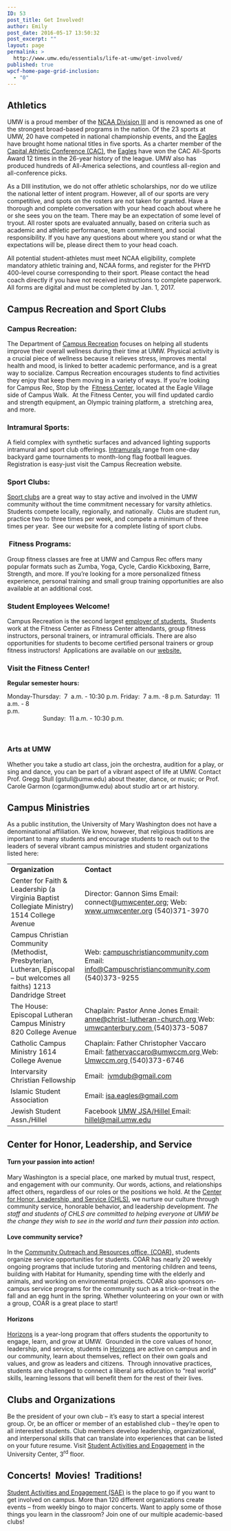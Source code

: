 ```yaml
---
ID: 53
post_title: Get Involved!
author: Emily
post_date: 2016-05-17 13:50:32
post_excerpt: ""
layout: page
permalink: >
  http://www.umw.edu/essentials/life-at-umw/get-involved/
published: true
wpcf-home-page-grid-inclusion:
  - "0"
---
```

<h2>Athletics</h2>
UMW is a proud member of the <a href="http://www.ncaa.org/about?division=d3">NCAA Division III</a> and is renowned as one of the strongest broad-based programs in the nation. Of the 23 sports at UMW, 20 have competed in national championship events, and the <a href="http://www.umweagles.com/landing/index">Eagles</a> have brought home national titles in five sports. As a charter member of the <a href="http://cacsports.com/landing/index">Capital Athletic Conference (CAC)</a>, the <a href="http://www.umweagles.com/landing/index">Eagles</a> have won the CAC All-Sports Award 12 times in the 26-year history of the league. UMW also has produced hundreds of All-America selections, and countless all-region and all-conference picks.

As a DIII institution, we do not offer athletic scholarships, nor do we utilize the national letter of intent program. However, all of our sports are very competitive, and spots on the rosters are not taken for granted. Have a thorough and complete conversation with your head coach about where he or she sees you on the team. There may be an expectation of some level of tryout. All roster spots are evaluated annually, based on criteria such as academic and athletic performance, team commitment, and social responsibility. If you have any questions about where you stand or what the expectations will be, please direct them to your head coach.

All potential student-athletes must meet NCAA eligibility, complete mandatory athletic training and, NCAA forms, and register for the PHYD 400-level course corresponding to their sport. Please contact the head coach directly if you have not received instructions to complete paperwork. All forms are digital and must be completed by Jan. 1, 2017.
<h2>Campus Recreation and Sport Clubs</h2>
<h3>Campus Recreation:</h3>
The Department of <a href="http://students.umw.edu/campusrec">Campus Recreation</a> focuses on helping all students improve their overall wellness during their time at UMW. Physical activity is a crucial piece of wellness because it relieves stress, improves mental health and mood, is linked to better academic performance, and is a great way to socialize. Campus Recreation encourages students to find activities they enjoy that keep them moving in a variety of ways. If you're looking for Campus Rec, Stop by the  <a href="http://students.umw.edu/campusrec/facilities/fitness-center/">Fitness Center</a>, located at the Eagle Village side of Campus Walk.  At the Fitness Center, you will find updated cardio and strength equipment, an Olympic training platform, a  stretching area, and more.
<h3>Intramural Sports:</h3>
A field complex with synthetic surfaces and advanced lighting supports intramural and sport club offerings. <a href="http://students.umw.edu/campusrec/imsports/">Intramurals </a>range from one-day backyard game tournaments to month-long flag football leagues.  Registration is easy-just visit the Campus Recreation website.
<h3 style="text-align: left">Sport Clubs:</h3>
<a href="http://students.umw.edu/campusrec/sportclubs/">Sport clubs</a> are a great way to stay active and involved in the UMW community without the time commitment necessary for varsity athletics. Students compete locally, regionally, and nationally.  Clubs are student run, practice two to three times per week, and compete a minimum of three times per year.  See our website for a complete listing of sport clubs.
<h3><strong> Fitness Programs:</strong></h3>
Group fitness classes are free at UMW and Campus Rec offers many popular formats such as Zumba, Yoga, Cycle, Cardio Kickboxing, Barre, Strength, and more. If you’re looking for a more personalized fitness experience, personal training and small group training opportunities are also available at an additional cost.
<h3><strong>Student Employees Welcome!</strong></h3>
Campus Recreation is the second largest <a href="http://students.umw.edu/campusrec/employment/">employer of students.</a>  Students work at the Fitness Center as Fitness Center attendants, group fitness instructors, personal trainers, or intramural officials. There are also opportunities for students to become certified personal trainers or group fitness instructors!  Applications are available on our <a href="http://students.umw.edu/campusrec/employment/">website.</a>
<h3>Visit the Fitness Center!</h3>
<strong>Regular semester hours:</strong>

Monday-Thursday:  7  a.m. - 10:30 p.m.
Friday:  7 a.m. -8 p.m.
Saturday:  11 a.m. - 8 p.m.                                                                                                                                             Sunday:  11 a.m. - 10:30 p.m.

<span style="font-family: 'Georgia',serif"><span style="color: #000000"> </span></span>
<h3>Arts at UMW</h3>
Whether you take a studio art class, join the orchestra, audition for a play, or sing and dance, you can be part of a vibrant aspect of life at UMW. Contact Prof. Gregg Stull (gstull@umw.edu) about theater, dance, or music; or Prof. Carole Garmon (cgarmon@umw.edu) about studio art or art history.
<h2>Campus Ministries</h2>
As a public institution, the University of Mary Washington does not have a denominational affiliation. We know, however, that religious traditions are important to many students and encourage students to reach out to the leaders of several vibrant campus ministries and student organizations listed here:
<table>
<tbody>
<tr>
<td width="313"><strong>Organization</strong></td>
<td width="383"><strong>Contact</strong></td>
</tr>
<tr>
<td width="313">Center for Faith &amp; Leadership (a Virginia Baptist Collegiate Ministry)
1514 College Avenue</td>
<td width="383">Director: Gannon Sims
Email: connect@<a href="mailto:umwcenter.org">umwcenter.org</a>;
Web:   <a href="http://www.umwcenter.org/">www.umwcenter.org</a>
(540)371-3970</td>
</tr>
<tr>
<td width="313">Campus Christian Community (Methodist, Presbyterian, Lutheran, Episcopal – but welcomes all faiths)
1213 Dandridge Street</td>
<td width="383">Web: <a href="http://www.campuschristiancommunity.com/index.html">campuschristiancommunity.com
</a>Email: <a href="mailto:info@Campuschristiancommunity.com">info@Campuschristiancommunity.com
</a>(540)373-9255</td>
</tr>
<tr>
<td width="313">The House: Episcopal Lutheran Campus Ministry
820 College Avenue</td>
<td width="383">Chaplain: Pastor Anne Jones
Email: <a href="mailto:anne@christ-lutheran-church.org">anne@christ-lutheran-church.org
</a>Web:  <a href="http://www.umwcanterbury.com/">umwcanterbury.com
</a>(540)373-5087</td>
</tr>
<tr>
<td width="313">Catholic Campus Ministry
1614 College Avenue</td>
<td width="383">Chaplain: Father Christopher Vaccaro
Email: <a href="mailto:fathervaccaro@umwccm.org">fathervaccaro@umwccm.org
</a>Web:  <a href="http://umwccm.org/favicon.ico">Umwccm.org
</a>(540)373-6746</td>
</tr>
<tr>
<td width="313">Intervarsity Christian Fellowship</td>
<td width="383">Email:  <a href="mailto:ivmdub@gmail.com">ivmdub@gmail.com</a></td>
</tr>
<tr>
<td width="313">Islamic Student Association</td>
<td width="383">Email: <a href="mailto:isa.eagles@gmail.com">isa.eagles@gmail.com</a></td>
</tr>
<tr>
<td width="313">Jewish Student Assn./Hillel</td>
<td width="383">Facebook <a href="https://www.facebook.com/groups/175017365898110/">UMW JSA/Hillel
</a>Email:  <a href="mailto:hillel@mail.umw.edu">hillel@mail.umw.edu</a></td>
</tr>
</tbody>
</table>
<h2>Center for Honor, Leadership, and Service</h2>
<h4>Turn your passion into action!</h4>
Mary Washington is a special place, one marked by mutual trust, respect, and engagement with our community. Our words, actions, and relationships affect others, regardless of our roles or the positions we hold. At the <a href="http://students.umw.edu/chls/n-e-s-t/">Center for Honor, Leadership, and Service (CHLS)</a>, we nurture our culture through community service, honorable behavior, and leadership development. <em>The staff and students of CHLS are committed to helping everyone at UMW be the change they wish to see in the world and turn their passion into action.</em>
<h4>Love community service?</h4>
In the <a href="http://students.umw.edu/coar/">Community Outreach and Resources office, (COAR),</a> students organize service opportunities for students. COAR has nearly 20 weekly ongoing programs that include tutoring and mentoring children and teens, building with Habitat for Humanity, spending time with the elderly and animals, and working on environmental projects. COAR also sponsors on-campus service programs for the community such as a trick-or-treat in the fall and an egg hunt in the spring. Whether volunteering on your own or with a group, COAR is a great place to start!
<h4>Horizons</h4>
<a href="http://students.umw.edu/chls/welcome-2/horizons/">Horizons</a> is a year-long program that offers students the opportunity to engage, learn, and grow at UMW.  Grounded in the core values of honor, leadership, and service, students in <a href="http://students.umw.edu/chls/welcome-2/horizons/">Horizons</a> are active on campus and in our community, learn about themselves, reflect on their own goals and values, and grow as leaders and citizens.  Through innovative practices, students are challenged to connect a liberal arts education to “real world” skills, learning lessons that will benefit them for the rest of their lives.
<h2>Clubs and Organizations</h2>
Be the president of your own club – it’s easy to start a special interest group. Or, be an officer or member of an established club – they’re open to all interested students. Club members develop leadership, organizational, and interpersonal skills that can translate into experiences that can be listed on your future resume. Visit <a href="http://students.umw.edu/studentactivities/">Student Activities and Engagement</a> in the University Center, 3<sup>rd</sup> floor.
<h2>Concerts!  Movies!  Traditions!</h2>
<a href="http://students.umw.edu/studentactivities/">Student Activities and Engagement (SAE)</a> is the place to go if you want to get involved on campus. More than 120 different organizations create events – from weekly bingo to major concerts. Want to apply some of those things you learn in the classroom? Join one of our multiple academic-based clubs!